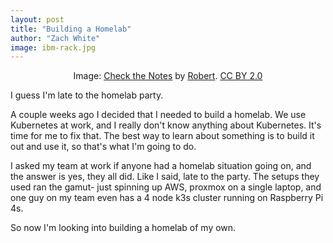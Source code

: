 ```yaml
---
layout: post
title: "Building a Homelab"
author: "Zach White"
image: ibm-rack.jpg
---
```


<center>Image: <a href="https://www.flickr.com/photos/12967790@N00/47244125/">Check the Notes</a> by <a href="https://www.flickr.com/photos/jemimus/">Robert</a>. <a href="https://creativecommons.org/licenses/by/2.0/deed.en">CC BY 2.0</a></center>

I guess I'm late to the homelab party.

A couple weeks ago I decided that I needed to build a homelab. We use Kubernetes at work, and I really don't know anything about Kubernetes. It's time for me to fix that. The best way to learn about something is to build it out and use it, so that's what I'm going to do.

I asked my team at work if anyone had a homelab situation going on, and the answer is yes, they all did. Like I said, late to the party. The setups they used ran the gamut- just spinning up AWS, proxmox on a single laptop, and one guy on my team even has a 4 node k3s cluster running on Raspberry Pi 4s.


So now I'm looking into building a homelab of my own.
